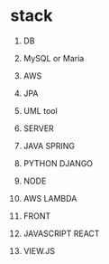 # stack
1. DB
  1. MySQL or Maria
  1. AWS
  1. JPA
  1. UML tool
 
1. SERVER
  1. JAVA SPRING
  1. PYTHON DJANGO
  1. NODE
  1. AWS LAMBDA
 
1. FRONT
  1. JAVASCRIPT REACT
  1. VIEW.JS

